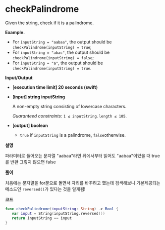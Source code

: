 # checkPalindrome

Given the string, check if it is a palindrome.

**Example.**

- For `inputString = "aabaa"`, the output should be
  `checkPalindrome(inputString) = true`;
- For `inputString = "abac"`, the output should be
  `checkPalindrome(inputString) = false`;
- For `inputString = "a"`, the output should be
  `checkPalindrome(inputString) = true`.

**Input/Output**

- **[execution time limit] 20 seconds (swift)**

- **[input] string inputString**

  A non-empty string consisting of lowercase characters.

  *Guaranteed constraints:*
  `1 ≤ inputString.length ≤ 105`.

- **[output] boolean**

  - `true` if `inputString` is a palindrome, `false`otherwise.

**설명**

파라미터로 들어오는 문자열 "aabaa"라면 뒤에서부터 읽어도 "aabaa"이었을 때 true를 반환 그렇지 않으면 false

**풀이**

처음에는 문자열을 for문으로 돌면서 자리를 바꾸려고 했는데 검색해보니 기본제공되는 메소드인 `reversed()`가 있다는 것을 알게됨!

**코드**

```swift
func checkPalindrome(inputString: String) -> Bool {
   var input = String(inputString.reversed())
   return inputString == input
}
```

